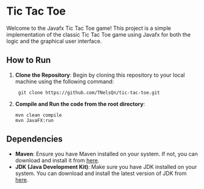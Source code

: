# Tic Tac Toe

Welcome to the Javafx Tic Tac Toe game! This project is a simple implementation of the classic Tic Tac Toe game using Javafx for both the logic and the graphical user interface.

## How to Run

1. **Clone the Repository**: Begin by cloning this repository to your local machine using the following command:

        git clone https://github.com/TNelsQn/tic-tac-toe.git


2. **Compile and Run the code from the root directory**:

       mvn clean compile
       mvn JavaFX:run

## Dependencies

- **Maven**: Ensure you have Maven installed on your system. If not, you can download and install it from [here](https://maven.apache.org/download.cgi).
- **JDK (Java Development Kit)**: Make sure you have JDK installed on your system. You can download and install the latest version of JDK from [here](https://www.oracle.com/java/technologies/javase-jdk11-downloads.html).




